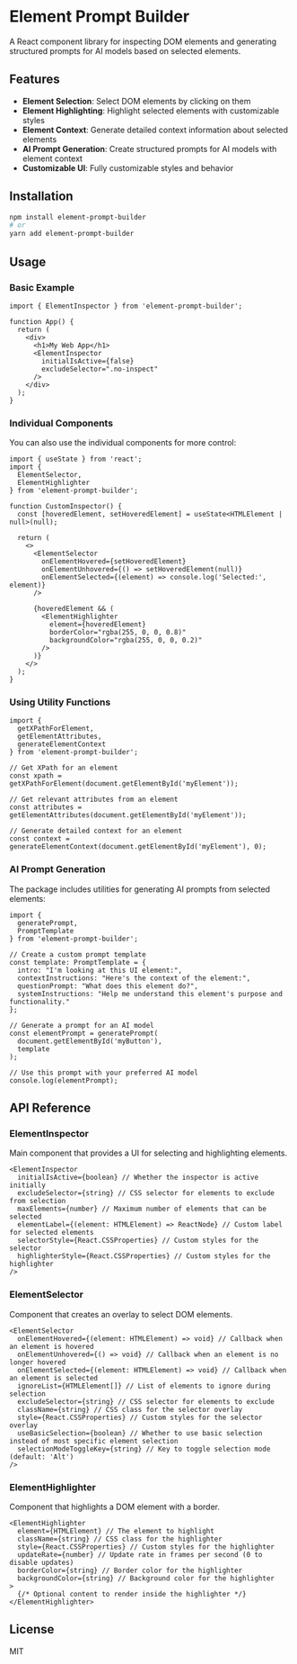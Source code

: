 # Element Prompt Builder

A React component library for inspecting DOM elements and generating structured prompts for AI models based on selected elements.

## Features

- **Element Selection**: Select DOM elements by clicking on them
- **Element Highlighting**: Highlight selected elements with customizable styles
- **Element Context**: Generate detailed context information about selected elements
- **AI Prompt Generation**: Create structured prompts for AI models with element context
- **Customizable UI**: Fully customizable styles and behavior

## Installation

```bash
npm install element-prompt-builder
# or
yarn add element-prompt-builder
```

## Usage

### Basic Example

```tsx
import { ElementInspector } from 'element-prompt-builder';

function App() {
  return (
    <div>
      <h1>My Web App</h1>
      <ElementInspector 
        initialIsActive={false} 
        excludeSelector=".no-inspect"
      />
    </div>
  );
}
```

### Individual Components

You can also use the individual components for more control:

```tsx
import { useState } from 'react';
import { 
  ElementSelector, 
  ElementHighlighter
} from 'element-prompt-builder';

function CustomInspector() {
  const [hoveredElement, setHoveredElement] = useState<HTMLElement | null>(null);
  
  return (
    <>
      <ElementSelector
        onElementHovered={setHoveredElement}
        onElementUnhovered={() => setHoveredElement(null)}
        onElementSelected={(element) => console.log('Selected:', element)}
      />
      
      {hoveredElement && (
        <ElementHighlighter 
          element={hoveredElement}
          borderColor="rgba(255, 0, 0, 0.8)"
          backgroundColor="rgba(255, 0, 0, 0.2)"
        />
      )}
    </>
  );
}
```

### Using Utility Functions

```tsx
import { 
  getXPathForElement, 
  getElementAttributes, 
  generateElementContext 
} from 'element-prompt-builder';

// Get XPath for an element
const xpath = getXPathForElement(document.getElementById('myElement'));

// Get relevant attributes from an element
const attributes = getElementAttributes(document.getElementById('myElement'));

// Generate detailed context for an element
const context = generateElementContext(document.getElementById('myElement'), 0);
```

### AI Prompt Generation

The package includes utilities for generating AI prompts from selected elements:

```tsx
import { 
  generatePrompt, 
  PromptTemplate 
} from 'element-prompt-builder';

// Create a custom prompt template
const template: PromptTemplate = {
  intro: "I'm looking at this UI element:",
  contextInstructions: "Here's the context of the element:",
  questionPrompt: "What does this element do?",
  systemInstructions: "Help me understand this element's purpose and functionality."
};

// Generate a prompt for an AI model
const elementPrompt = generatePrompt(
  document.getElementById('myButton'),
  template
);

// Use this prompt with your preferred AI model
console.log(elementPrompt);
```

## API Reference

### ElementInspector

Main component that provides a UI for selecting and highlighting elements.

```tsx
<ElementInspector
  initialIsActive={boolean} // Whether the inspector is active initially
  excludeSelector={string} // CSS selector for elements to exclude from selection
  maxElements={number} // Maximum number of elements that can be selected
  elementLabel={(element: HTMLElement) => ReactNode} // Custom label for selected elements
  selectorStyle={React.CSSProperties} // Custom styles for the selector
  highlighterStyle={React.CSSProperties} // Custom styles for the highlighter
/>
```

### ElementSelector

Component that creates an overlay to select DOM elements.

```tsx
<ElementSelector
  onElementHovered={(element: HTMLElement) => void} // Callback when an element is hovered
  onElementUnhovered={() => void} // Callback when an element is no longer hovered
  onElementSelected={(element: HTMLElement) => void} // Callback when an element is selected
  ignoreList={HTMLElement[]} // List of elements to ignore during selection
  excludeSelector={string} // CSS selector for elements to exclude
  className={string} // CSS class for the selector overlay
  style={React.CSSProperties} // Custom styles for the selector overlay
  useBasicSelection={boolean} // Whether to use basic selection instead of most specific element selection
  selectionModeToggleKey={string} // Key to toggle selection mode (default: 'Alt')
/>
```

### ElementHighlighter

Component that highlights a DOM element with a border.

```tsx
<ElementHighlighter
  element={HTMLElement} // The element to highlight
  className={string} // CSS class for the highlighter
  style={React.CSSProperties} // Custom styles for the highlighter
  updateRate={number} // Update rate in frames per second (0 to disable updates)
  borderColor={string} // Border color for the highlighter
  backgroundColor={string} // Background color for the highlighter
>
  {/* Optional content to render inside the highlighter */}
</ElementHighlighter>
```

## License

MIT
